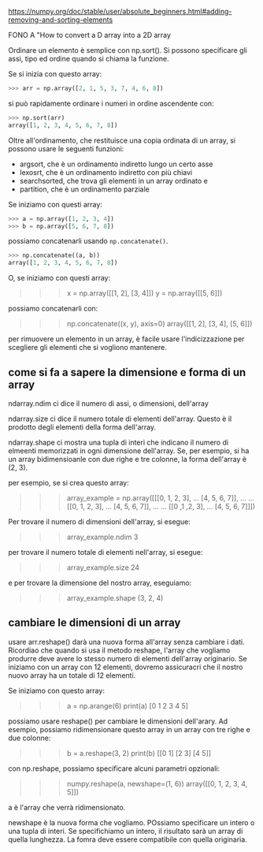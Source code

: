 https://numpy.org/doc/stable/user/absolute_beginners.html#adding-removing-and-sorting-elements

FONO A "How to convert a D array into a 2D array

Ordinare un elemento è semplice con np.sort(). Si possono specificare gli assi, tipo ed ordine quando si chiama la funzione.

Se si inizia con questo array:

```py
>>> arr = np.array([2, 1, 5, 3, 7, 4, 6, 8])
```

si può rapidamente ordinare i numeri in ordine ascendente con:

```py
>>> np.sort(arr)
array([1, 2, 3, 4, 5, 6, 7, 8])
```

Oltre all'ordinamento, che restituisce una copia ordinata di un array, si possono usare le seguenti funzioni:

* argsort, che è un ordinamento indiretto lungo un certo asse
* lexosrt, che è un ordinamento indiretto con più chiavi
* searchsorted, che trova gli elementi in un array ordinato e
* partition, che è un ordinamento parziale

Se iniziamo con questi array:

```py
>>> a = np.array([1, 2, 3, 4])
>>> b = np.array([5, 6, 7, 8])
```

possiamo concatenarli usando `np.concatenate()`.

```py
>>> np.concatenate((a, b))
array([1, 2, 3, 4, 5, 6, 7, 8])
```

O, se iniziamo con questi array:

>>> x = np.array([[1, 2], [3, 4]])
>>> y = np.array([[5, 6]])

possiamo concatenarli con:

>>> np.concatenate((x, y), axis=0)
array([[1, 2],
       [3, 4],
       [5, 6]])
    
per rimuovere un elemento in un array, è facile usare l'indicizzazione per scegliere gli elementi che si vogliono mantenere.

## come si fa a sapere la dimensione e forma di un array

ndarray.ndim ci dice il numero di assi, o dimensioni, dell'array

ndarray.size ci dice il numero totale di elementi dell'array. Questo è il prodotto degli elementi della forma dell'array.

ndarray.shape ci mostra una tupla di interi che indicano il numero di elmeenti memorizzati in ogni dimensione dell'array. Se, per esempio, si ha un array bidimensioanle con due righe e tre colonne, la forma dell'array è (2, 3).

per esempio, se si crea questo array:

>>> array_example = np.array([[[0, 1, 2, 3],
...                            [4, 5, 6, 7]],
...
...                           [[0, 1, 2, 3],
...                            [4, 5, 6, 7]],
...
...                           [[0 ,1 ,2, 3],
...                            [4, 5, 6, 7]]])

Per trovare il numero di dimensioni dell'array, si esegue:

>>> array_example.ndim
3

per trovare il numero totale di elementi nell'array, si esegue:

>>> array_example.size
24

e per trovare la dimensione del nostro array, eseguiamo:

>>> array_example.shape
(3, 2, 4)


## cambiare le dimensioni di un array

usare arr.reshape() darà una nuova forma all'array senza cambiare i dati. Ricordiao che quando si usa il metodo reshape, l'array che vogliamo produrre deve avere lo stesso numero di elementi dell'array originario. Se iniziamo con un array con 12 elementi, dovremo assicuracri che il nostro nuovo array ha un totale di 12 elementi.

Se iniziamo con questo array:

>>> a = np.arange(6)
>>> print(a)
[0 1 2 3 4 5]

possiamo usare reshape() per cambiare le dimensioni dell'arary. Ad esempio, possiamo ridimensionare questo array in un array con tre righe e due colonne:

>>> b = a.reshape(3, 2)
>>> print(b)
[[0 1]
 [2 3]
 [4 5]]

con np.reshape, possiamo specificare alcuni parametri opzionali:

>>> numpy.reshape(a, newshape=(1, 6))
array([[0, 1, 2, 3, 4, 5]])

a è l'array che verrà ridimensionato.

newshape è la nuova forma che vogliamo. POssiamo specificare un intero o una tupla di interi. Se specifichiamo un intero, il risultato sarà un array di quella lunghezza. La fomra deve essere compatibile con quella originaria.
